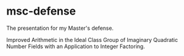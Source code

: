 msc-defense
===========

The presentation for my Master's defense.

Improved Arithmetic in the Ideal Class Group of Imaginary Quadratic Number Fields with an Application to Integer Factoring.
